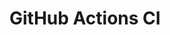 # GitHub Actions CI


















































































































































































































































































































































































































































































































































































































































































































































































































































































































































































































































































































































































































































































































































































































































































































































































































































































































































































































































































































































































































































































































































































































































































































































































































































































































































































































































































































































































































































































































































































































